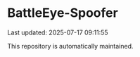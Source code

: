 # BattleEye-Spoofer

Last updated: 2025-07-17 09:11:55

This repository is automatically maintained.
